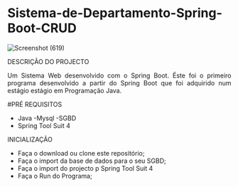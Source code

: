 # Sistema-de-Departamento-Spring-Boot-CRUD

![Screenshot (619)](https://user-images.githubusercontent.com/36881559/151396481-33e12560-351f-41fd-8d37-279ab97e1701.png)

DESCRIÇÃO DO PROJECTO 
<p align="justify">Um Sistema Web desenvolvido com o Spring Boot. Éste foi o primeiro programa desenvolvido a partir do Spring Boot que foi adquirido num estágio estágio em Programação Java.</p>

#PRÉ REQUISITOS 
- Java
-Mysql
-SGBD
- Spring Tool Suit 4

INICIALIZAÇÃO
- Faça o download ou clone este repositório;
- Faça o import da base de dados para o seu SGBD;
- Faça o import do projecto p Spring Tool Suit 4
- Faça o Run do Programa; 


